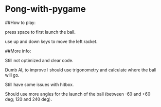 # Pong-with-pygame


##How to play:


press space to first launch the ball.

use up and down keys to move the left racket.


##More info:


Still not optimized and clear code.

Dumb AI, to improve I should use trigonometry and calculate where the ball will go.

Still have some issues with hitbox.

Should use more angles for the launch of the ball (between -60 and +60 deg; 120 and 240 deg).
